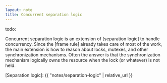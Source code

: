 ```yaml
---
layout: note
title: Concurrent separation logic
---
```


todo:

Concurrent separation logic is an extension of [separation logic] to handle concurrency.
Since the [frame rule] already takes care of most of the work, the
main extension is how to reason about locks, mutexes, and other synchronization
mechanisms.
Often the answer is that the synchronization mechanism logically owns the
resource when the lock (or whatever) is not held.

[Separation logic]: {{ "notes/separation-logic" | relative_url }}
